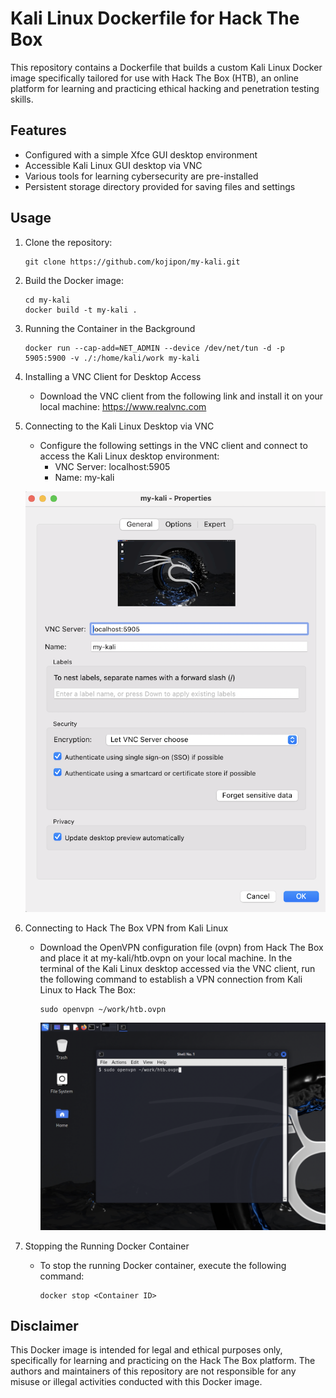 # Kali Linux Dockerfile for Hack The Box

This repository contains a Dockerfile that builds a custom Kali Linux Docker image specifically tailored for use with Hack The Box (HTB), an online platform for learning and practicing ethical hacking and penetration testing skills.

## Features

- Configured with a simple Xfce GUI desktop environment
- Accessible Kali Linux GUI desktop via VNC
- Various tools for learning cybersecurity are pre-installed
- Persistent storage directory provided for saving files and settings

## Usage

1. Clone the repository:

    ```
    git clone https://github.com/kojipon/my-kali.git
    ```

2. Build the Docker image:

    ```
    cd my-kali
    docker build -t my-kali .
    ```

3. Running the Container in the Background

    ```
    docker run --cap-add=NET_ADMIN --device /dev/net/tun -d -p 5905:5900 -v ./:/home/kali/work my-kali
    ```

4. Installing a VNC Client for Desktop Access

    - Download the VNC client from the following link and install it on your local machine: https://www.realvnc.com

6. Connecting to the Kali Linux Desktop via VNC

    - Configure the following settings in the VNC client and connect to access the Kali Linux desktop environment:
      - VNC Server: localhost:5905
      - Name: my-kali
     
        
    ![VNC](/image/vnc.png) 

6. Connecting to Hack The Box VPN from Kali Linux

    - Download the OpenVPN configuration file (ovpn) from Hack The Box and place it at my-kali/htb.ovpn on your local machine. In the terminal of the Kali Linux desktop accessed via the VNC client, run the following command to establish a VPN connection from Kali Linux to Hack The Box:

        ```
        sudo openvpn ~/work/htb.ovpn
        ```

        ![VNC](/image/openvpn.png) 


9. Stopping the Running Docker Container

    - To stop the running Docker container, execute the following command:

        ```
        docker stop <Container ID>
        ```

## Disclaimer

This Docker image is intended for legal and ethical purposes only, specifically for learning and practicing on the Hack The Box platform. The authors and maintainers of this repository are not responsible for any misuse or illegal activities conducted with this Docker image.
